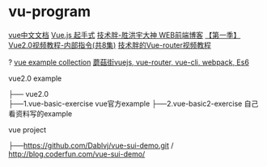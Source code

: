# vu-program
[vue中文文档](https://cn.vuejs.org/)
[Vue.js 起手式](https://juejin.im/entry/58705424ac502e006453653b)
[技术胖-胜洪宇大神 WEB前端博客](http://jspang.com/author/jspang01/)
[【第一季】Vue2.0视频教程-内部指令(共8集)](http://jspang.com/2017/02/23/vue2_01/)
[技术胖的Vue-router视频教程](http://jspang.com/2017/04/13/vue-router/)

?
[vue example collection](https://github.com/vuejs/awesome-vue#official-resources)
[蘑菇街vuejs, vue-router, vue-cli, webpack, Es6](https://github.com/andylei18/vue-shopping)

vue2.0 example

├── vue2.0           
 ├──1.vue-basic-exercise vue官方example
 ├──2.vue-basic2-exercise 自己看资料写的example


 vue project

├──https://github.com/Dablvj/vue-sui-demo.git / http://blog.coderfun.com/vue-sui-demo/
